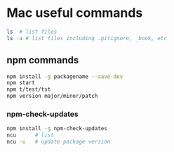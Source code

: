 # Mac useful commands

```bash
ls  # list files
ls -a # list files including .gitignore, _book, etc
```

## npm commands

```bash
npm install -g packagename --save-dev
npm start
npm t/test/tst
npm version major/minor/patch
```

### npm-check-updates

```bash
npm install -g npm-check-updates
ncu      # list
ncu -u   # update package version
```
